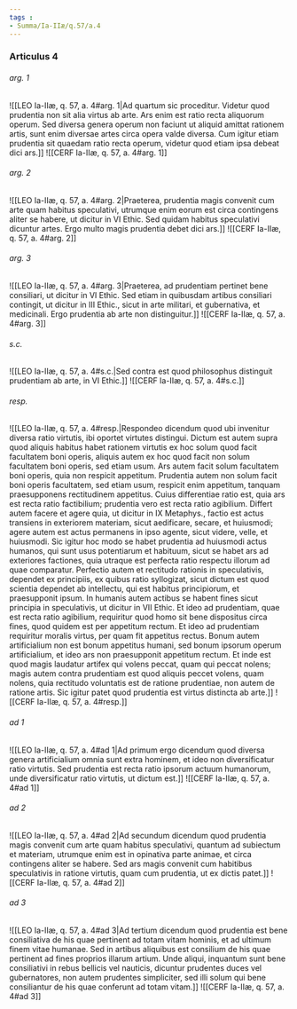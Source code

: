 ```yaml
---
tags : 
- Summa/Ia-IIæ/q.57/a.4
---
```


### Articulus 4

###### arg. 1
![[LEO Ia-IIæ, q. 57, a. 4#arg. 1|Ad quartum sic proceditur. Videtur quod prudentia non sit alia virtus ab arte. Ars enim est ratio recta aliquorum operum. Sed diversa genera operum non faciunt ut aliquid amittat rationem artis, sunt enim diversae artes circa opera valde diversa. Cum igitur etiam prudentia sit quaedam ratio recta operum, videtur quod etiam ipsa debeat dici ars.]]
![[CERF Ia-IIæ, q. 57, a. 4#arg. 1]]

###### arg. 2
![[LEO Ia-IIæ, q. 57, a. 4#arg. 2|Praeterea, prudentia magis convenit cum arte quam habitus speculativi, utrumque enim eorum est circa contingens aliter se habere, ut dicitur in VI Ethic. Sed quidam habitus speculativi dicuntur artes. Ergo multo magis prudentia debet dici ars.]]
![[CERF Ia-IIæ, q. 57, a. 4#arg. 2]]

###### arg. 3
![[LEO Ia-IIæ, q. 57, a. 4#arg. 3|Praeterea, ad prudentiam pertinet bene consiliari, ut dicitur in VI Ethic. Sed etiam in quibusdam artibus consiliari contingit, ut dicitur in III Ethic., sicut in arte militari, et gubernativa, et medicinali. Ergo prudentia ab arte non distinguitur.]]
![[CERF Ia-IIæ, q. 57, a. 4#arg. 3]]

###### s.c.
![[LEO Ia-IIæ, q. 57, a. 4#s.c.|Sed contra est quod philosophus distinguit prudentiam ab arte, in VI Ethic.]]
![[CERF Ia-IIæ, q. 57, a. 4#s.c.]]

###### resp.
![[LEO Ia-IIæ, q. 57, a. 4#resp.|Respondeo dicendum quod ubi invenitur diversa ratio virtutis, ibi oportet virtutes distingui. Dictum est autem supra quod aliquis habitus habet rationem virtutis ex hoc solum quod facit facultatem boni operis, aliquis autem ex hoc quod facit non solum facultatem boni operis, sed etiam usum. Ars autem facit solum facultatem boni operis, quia non respicit appetitum. Prudentia autem non solum facit boni operis facultatem, sed etiam usum, respicit enim appetitum, tanquam praesupponens rectitudinem appetitus. Cuius differentiae ratio est, quia ars est recta ratio factibilium; prudentia vero est recta ratio agibilium. Differt autem facere et agere quia, ut dicitur in IX Metaphys., factio est actus transiens in exteriorem materiam, sicut aedificare, secare, et huiusmodi; agere autem est actus permanens in ipso agente, sicut videre, velle, et huiusmodi. Sic igitur hoc modo se habet prudentia ad huiusmodi actus humanos, qui sunt usus potentiarum et habituum, sicut se habet ars ad exteriores factiones, quia utraque est perfecta ratio respectu illorum ad quae comparatur. Perfectio autem et rectitudo rationis in speculativis, dependet ex principiis, ex quibus ratio syllogizat, sicut dictum est quod scientia dependet ab intellectu, qui est habitus principiorum, et praesupponit ipsum. In humanis autem actibus se habent fines sicut principia in speculativis, ut dicitur in VII Ethic. Et ideo ad prudentiam, quae est recta ratio agibilium, requiritur quod homo sit bene dispositus circa fines, quod quidem est per appetitum rectum. Et ideo ad prudentiam requiritur moralis virtus, per quam fit appetitus rectus. Bonum autem artificialium non est bonum appetitus humani, sed bonum ipsorum operum artificialium, et ideo ars non praesupponit appetitum rectum. Et inde est quod magis laudatur artifex qui volens peccat, quam qui peccat nolens; magis autem contra prudentiam est quod aliquis peccet volens, quam nolens, quia rectitudo voluntatis est de ratione prudentiae, non autem de ratione artis. Sic igitur patet quod prudentia est virtus distincta ab arte.]]
![[CERF Ia-IIæ, q. 57, a. 4#resp.]]

###### ad 1
![[LEO Ia-IIæ, q. 57, a. 4#ad 1|Ad primum ergo dicendum quod diversa genera artificialium omnia sunt extra hominem, et ideo non diversificatur ratio virtutis. Sed prudentia est recta ratio ipsorum actuum humanorum, unde diversificatur ratio virtutis, ut dictum est.]]
![[CERF Ia-IIæ, q. 57, a. 4#ad 1]]

###### ad 2
![[LEO Ia-IIæ, q. 57, a. 4#ad 2|Ad secundum dicendum quod prudentia magis convenit cum arte quam habitus speculativi, quantum ad subiectum et materiam, utrumque enim est in opinativa parte animae, et circa contingens aliter se habere. Sed ars magis convenit cum habitibus speculativis in ratione virtutis, quam cum prudentia, ut ex dictis patet.]]
![[CERF Ia-IIæ, q. 57, a. 4#ad 2]]

###### ad 3
![[LEO Ia-IIæ, q. 57, a. 4#ad 3|Ad tertium dicendum quod prudentia est bene consiliativa de his quae pertinent ad totam vitam hominis, et ad ultimum finem vitae humanae. Sed in artibus aliquibus est consilium de his quae pertinent ad fines proprios illarum artium. Unde aliqui, inquantum sunt bene consiliativi in rebus bellicis vel nauticis, dicuntur prudentes duces vel gubernatores, non autem prudentes simpliciter, sed illi solum qui bene consiliantur de his quae conferunt ad totam vitam.]]
![[CERF Ia-IIæ, q. 57, a. 4#ad 3]]

